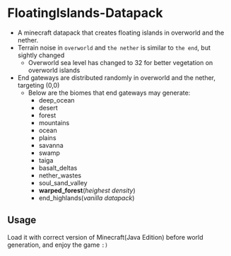 # FloatingIslands-Datapack

- A minecraft datapack that creates floating islands in overworld and the nether.
- Terrain noise in `overworld` and `the nether` is similar to `the end`, but sightly changed
  - Overworld sea level has changed to 32 for better vegetation on overworld islands
- End gateways are distributed randomly in overworld and the nether, targeting (0,0)
  - Below are the biomes that end gateways may generate:
    - deep_ocean
    - desert
    - forest
    - mountains
    - ocean
    - plains
    - savanna
    - swamp
    - taiga
    - basalt_deltas
    - nether_wastes
    - soul_sand_valley
    - **warped_forest**(*heighest density*)
    - end_highlands(*vanilla datapack*)

## Usage

Load it with correct version of Minecraft(Java Edition) before world generation, and enjoy the game `:)`
